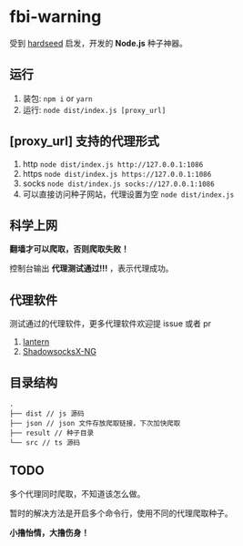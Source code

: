 # fbi-warning

受到 [hardseed](https://github.com/yangyangwithgnu/hardseed) 启发，开发的 **Node.js** 种子神器。


## 运行

1. 装包:  `npm i` or `yarn` 
1. 运行: `node dist/index.js [proxy_url]`

## **[proxy_url]** 支持的代理形式

1. http  `node dist/index.js http://127.0.0.1:1086`
2. https `node dist/index.js https://127.0.0.1:1086`
3. socks `node dist/index.js socks://127.0.0.1:1086`
4. 可以直接访问种子网站，代理设置为空 `node dist/index.js`

## 科学上网

**翻墙才可以爬取，否则爬取失败！**

控制台输出 **代理测试通过!!!** ，表示代理成功。

## 代理软件

测试通过的代理软件，更多代理软件欢迎提 issue 或者 pr

1. [lantern](https://github.com/getlantern/lantern) 
1. [ShadowsocksX-NG](https://github.com/shadowsocks/ShadowsocksX-NG) 

## 目录结构

```
.
├── dist // js 源码
├── json // json 文件存放爬取链接，下次加快爬取
├── result // 种子目录
└── src // ts 源码
```

## TODO

多个代理同时爬取，不知道该怎么做。

暂时的解决方法是开启多个命令行，使用不同的代理爬取种子。

**小撸怡情，大撸伤身！**

